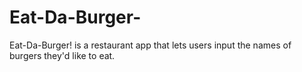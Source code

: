 # Eat-Da-Burger-
 Eat-Da-Burger! is a restaurant app that lets users input the names of burgers they'd like to eat.
